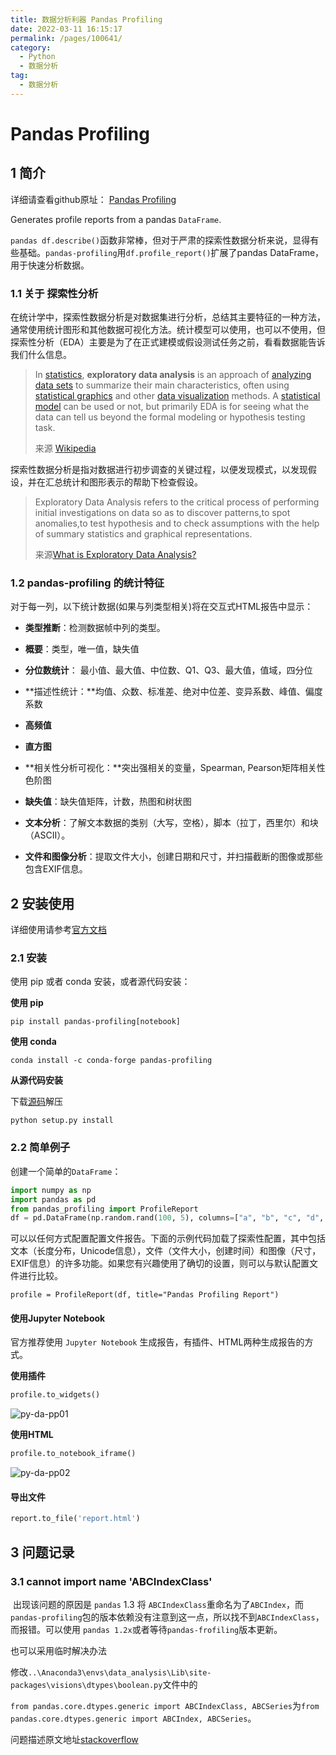 ```yaml
---
title: 数据分析利器 Pandas Profiling
date: 2022-03-11 16:15:17
permalink: /pages/100641/
category:
  - Python
  - 数据分析
tag:
  - 数据分析
---
```


# Pandas Profiling

<Tag :tagList="['数据分析','探索性分析','pandas']"></Tag>

## 1 简介

详细请查看github原址： [Pandas Profiling](https://github.com/ydataai/pandas-profiling)

Generates profile reports from a pandas `DataFrame`.

`pandas df.describe()`函数非常棒，但对于严肃的探索性数据分析来说，显得有些基础。`pandas-profiling`用`df.profile_report()`扩展了pandas DataFrame，用于快速分析数据。

### 1.1 关于 探索性分析

在统计学中，探索性数据分析是对数据集进行分析，总结其主要特征的一种方法，通常使用统计图形和其他数据可视化方法。统计模型可以使用，也可以不使用，但探索性分析（EDA）主要是为了在正式建模或假设测试任务之前，看看数据能告诉我们什么信息。

> In [statistics](https://en.wikipedia.org/wiki/Statistics), **exploratory data analysis** is an approach of [analyzing](https://en.wikipedia.org/wiki/Data_analysis) [data sets](https://en.wikipedia.org/wiki/Data_set) to summarize their main characteristics, often using [statistical graphics](https://en.wikipedia.org/wiki/Statistical_graphics) and other [data visualization](https://en.wikipedia.org/wiki/Data_visualization) methods. A [statistical model](https://en.wikipedia.org/wiki/Statistical_model) can be used or not, but primarily EDA is for seeing what the data can tell us beyond the formal modeling or hypothesis testing task.
>
> 来源 [Wikipedia](https://en.wikipedia.org/wiki/Exploratory_data_analysis)

探索性数据分析是指对数据进行初步调查的关键过程，以便发现模式，以发现假设，并在汇总统计和图形表示的帮助下检查假设。

> Exploratory Data Analysis refers to the critical process of performing initial investigations on data so as to discover patterns,to spot anomalies,to test hypothesis and to check assumptions with the help of summary statistics and graphical representations.
>
> 来源[What is Exploratory Data Analysis?](https://towardsdatascience.com/exploratory-data-analysis-8fc1cb20fd15)

### 1.2 pandas-profiling 的统计特征

对于每一列，以下统计数据(如果与列类型相关)将在交互式HTML报告中显示：

* **类型推断**：检测数据帧中列的类型。
* **概要**：类型，唯一值，缺失值
* **分位数统计**： 最小值、最大值、中位数、Q1、Q3、最大值，值域，四分位

* **描述性统计：**均值、众数、标准差、绝对中位差、变异系数、峰值、偏度系数
* **高频值**
* **直方图**
* **相关性分析可视化：**突出强相关的变量，Spearman, Pearson矩阵相关性色阶图

* **缺失值**：缺失值矩阵，计数，热图和树状图

* **文本分析**：了解文本数据的类别（大写，空格），脚本（拉丁，西里尔）和块（ASCII）。

* **文件和图像分析**：提取文件大小，创建日期和尺寸，并扫描截断的图像或那些包含EXIF信息。

## 2 安装使用

详细使用请参考[官方文档](https://pandas-profiling.ydata.ai/docs/master/rtd/)

### 2.1 安装

使用 pip 或者 conda 安装，或者源代码安装：

**使用 pip**

```she
pip install pandas-profiling[notebook]
```

**使用 conda**

```
conda install -c conda-forge pandas-profiling
```

**从源代码安装**

下载[源码](https://github.com/ydataai/pandas-profiling/archive/master.zip)解压 

```
python setup.py install
```

### 2.2 简单例子

创建一个简单的`DataFrame`：

```python
import numpy as np
import pandas as pd
from pandas_profiling import ProfileReport
df = pd.DataFrame(np.random.rand(100, 5), columns=["a", "b", "c", "d", "e"])
```

可以以任何方式配置配置文件报告。下面的示例代码加载了探索性配置，其中包括文本（长度分布，Unicode信息），文件（文件大小，创建时间）和图像（尺寸，EXIF信息）的许多功能。如果您有兴趣使用了确切的设置，则可以与默认配置文件进行比较。

```
profile = ProfileReport(df, title="Pandas Profiling Report")
```

#### 使用Jupyter Notebook

官方推荐使用 `Jupyter Notebook` 生成报告，有插件、HTML两种生成报告的方式。

**使用插件**

```python
profile.to_widgets()
```

![py-da-pp01](http://minio.vancode.top/vancode/python/dataanalysis/py-da-pp01.gif)

**使用HTML**

```python
profile.to_notebook_iframe()
```

![py-da-pp02](http://minio.vancode.top/vancode/python/dataanalysis/py-da-pp02.gif)

#### 导出文件

```python
report.to_file('report.html')
```



## 3 问题记录

### 3.1 cannot import name 'ABCIndexClass' 

​	出现该问题的原因是 `pandas` 1.3 将 `ABCIndexClass`重命名为了`ABCIndex`，而`pandas-profiling`包的版本依赖没有注意到这一点，所以找不到`ABCIndexClass`，而报错。可以使用 `pandas 1.2x`或者等待`pandas-frofiling`版本更新。

也可以采用临时解决办法

修改`..\Anaconda3\envs\data_analysis\Lib\site-packages\visions\dtypes\boolean.py`文件中的

`from pandas.core.dtypes.generic import ABCIndexClass, ABCSeries`为`from pandas.core.dtypes.generic import ABCIndex, ABCSeries`。

问题描述原文地址[stackoverflow](https://stackoverflow.com/questions/68704002/importerror-cannot-import-name-abcindexclass-from-pandas-core-dtypes-generic#)
